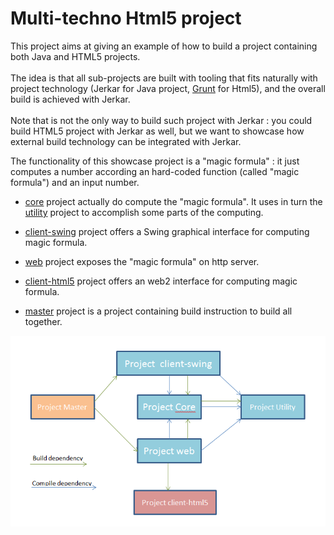 # Multi-techno Html5 project

This project aims at giving an example of how to build a project containing both Java and HTML5 projects.<br/><br/>
The idea is that all sub-projects are built with tooling that fits naturally with project technology (Jerkar for Java project, [Grunt](gruntjs.com) for Html5), and the overall build is achieved with Jerkar.<br/> <br/>
Note that is not the only way to build such project with Jerkar : you could build HTML5 project with Jerkar as well, but we want to showcase how external build technology can be integrated with Jerkar.

The functionality of this showcase project is a "magic formula" : it just computes a number according an hard-coded function (called "magic formula") and an input number. 

* [core](./core) project actually do compute the "magic formula". It uses in turn the [utility](./utility) project to accomplish some parts of the computing.

* [client-swing](./client-swing) project offers a Swing graphical interface for computing magic formula.

* [web](./web) project exposes the "magic formula" on http server.

* [client-html5](./client-html5) project offers an web2 interface for computing magic formula. 

* [master](./master) project is a project containing build instruction to build all together.


![map](master/capture.png)
